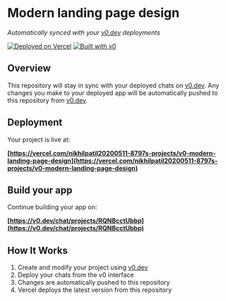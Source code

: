# Modern landing page design

*Automatically synced with your [v0.dev](https://v0.dev) deployments*

[![Deployed on Vercel](https://img.shields.io/badge/Deployed%20on-Vercel-black?style=for-the-badge&logo=vercel)](https://vercel.com/nikhilpatil20200511-8797s-projects/v0-modern-landing-page-design)
[![Built with v0](https://img.shields.io/badge/Built%20with-v0.dev-black?style=for-the-badge)](https://v0.dev/chat/projects/RQNBcctUbbp)

## Overview

This repository will stay in sync with your deployed chats on [v0.dev](https://v0.dev).
Any changes you make to your deployed app will be automatically pushed to this repository from [v0.dev](https://v0.dev).

## Deployment

Your project is live at:

**[https://vercel.com/nikhilpatil20200511-8797s-projects/v0-modern-landing-page-design](https://vercel.com/nikhilpatil20200511-8797s-projects/v0-modern-landing-page-design)**

## Build your app

Continue building your app on:

**[https://v0.dev/chat/projects/RQNBcctUbbp](https://v0.dev/chat/projects/RQNBcctUbbp)**

## How It Works

1. Create and modify your project using [v0.dev](https://v0.dev)
2. Deploy your chats from the v0 interface
3. Changes are automatically pushed to this repository
4. Vercel deploys the latest version from this repository